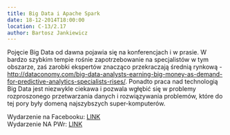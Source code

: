 ```yaml
---
title: Big Data i Apache Spark
date: 18-12-2014T18:00:00
location: C-13/2.17
author: Bartosz Jankiewicz
---
```

Pojęcie Big Data od dawna pojawia się na konferencjach i w prasie. W bardzo szybkim tempie rośnie zapotrzebowanie na specjalistów w tym obszarze, zaś zarobki ekspertów znacząco przekraczają średnią rynkową - http://dataconomy.com/big-data-analysts-earning-big-money-as-demand-for-predictive-analytics-specialists-rises/. Ponadto praca nad technologią Big Data jest niezwykle ciekawa i pozwala wgłębić się w problemy rozproszonego przetwarzania danych i rozwiązywania problemów, które do tej pory były domeną najszybszych super-komputerów.

Wydarzenie na Facebooku: <a href="https://www.facebook.com/events/1511674025768059/">LINK</a><br />
Wydarzenie NA PWr: <a href="http://www.napwr.pl/wydarzenie/1940,big-data-i-apache-spark/">LINK</a>
